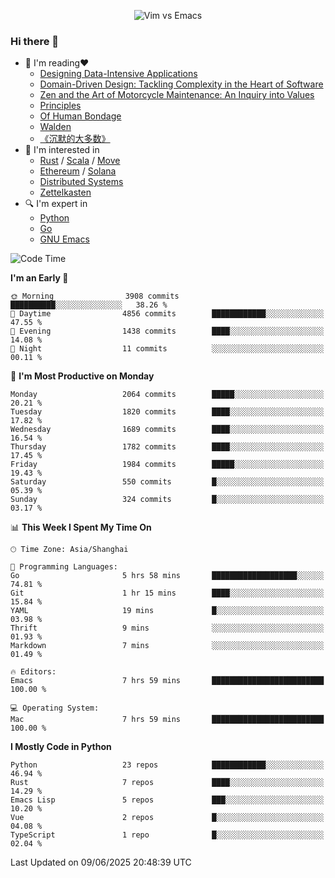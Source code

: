 <p align="center">
    <img src="https://gist.githubusercontent.com/coldnight/e696baffb094e71c96cb302118878eae/raw/40ea5053a6f66cc65f90f437e4173497da225958/banner.gif" alt="Vim vs Emacs" />
</p>

### Hi there 👋

- 📖 I'm reading❤️
    + [Designing Data-Intensive Applications](https://www.oreilly.com/library/view/designing-data-intensive-applications/9781491903063/)
    + [Domain-Driven Design: Tackling Complexity in the Heart of Software](https://www.dddcommunity.org/book/evans_2003/)
    + [Zen and the Art of Motorcycle Maintenance: An Inquiry into Values](https://en.wikipedia.org/wiki/Zen_and_the_Art_of_Motorcycle_Maintenance)
    + [Principles](https://www.principles.com/)
    + [Of Human Bondage](https://en.wikipedia.org/wiki/Of_Human_Bondage)
    + [Walden](https://en.wikipedia.org/wiki/Walden)
    + [《沉默的大多数》](https://en.wikipedia.org/wiki/Silent_majority)
- 🌱 I'm interested in
    + [Rust](https://www.rust-lang.org/) / [Scala](https://www.scala-lang.org/) / [Move](https://github.com/move-language/move/)
    + [Ethereum](https://ethereum.org/en/) / [Solana](https://solana.com/)
	+ [Distributed Systems](https://www.linuxzen.com/notes/topics/20200320174417_%E5%88%86%E5%B8%83%E5%BC%8F/)
	+ [Zettelkasten](https://www.linuxzen.com/notes/notes/20220120080920-slip_box/)
- 🔍 I'm expert in
    + [Python](https://www.python.org/)
    + [Go](https://go.dev/)
    + [GNU Emacs](https://www.gnu.org/software/emacs/)

<!--START_SECTION:waka-->
![Code Time](http://img.shields.io/badge/Code%20Time-3%2C260%20hrs%2027%20mins-blue)

**I'm an Early 🐤** 

```text
🌞 Morning                3908 commits        ██████████░░░░░░░░░░░░░░░   38.26 % 
🌆 Daytime                4856 commits        ████████████░░░░░░░░░░░░░   47.55 % 
🌃 Evening                1438 commits        ████░░░░░░░░░░░░░░░░░░░░░   14.08 % 
🌙 Night                  11 commits          ░░░░░░░░░░░░░░░░░░░░░░░░░   00.11 % 
```
📅 **I'm Most Productive on Monday** 

```text
Monday                   2064 commits        █████░░░░░░░░░░░░░░░░░░░░   20.21 % 
Tuesday                  1820 commits        ████░░░░░░░░░░░░░░░░░░░░░   17.82 % 
Wednesday                1689 commits        ████░░░░░░░░░░░░░░░░░░░░░   16.54 % 
Thursday                 1782 commits        ████░░░░░░░░░░░░░░░░░░░░░   17.45 % 
Friday                   1984 commits        █████░░░░░░░░░░░░░░░░░░░░   19.43 % 
Saturday                 550 commits         █░░░░░░░░░░░░░░░░░░░░░░░░   05.39 % 
Sunday                   324 commits         █░░░░░░░░░░░░░░░░░░░░░░░░   03.17 % 
```


📊 **This Week I Spent My Time On** 

```text
🕑︎ Time Zone: Asia/Shanghai

💬 Programming Languages: 
Go                       5 hrs 58 mins       ███████████████████░░░░░░   74.81 % 
Git                      1 hr 15 mins        ████░░░░░░░░░░░░░░░░░░░░░   15.84 % 
YAML                     19 mins             █░░░░░░░░░░░░░░░░░░░░░░░░   03.98 % 
Thrift                   9 mins              ░░░░░░░░░░░░░░░░░░░░░░░░░   01.93 % 
Markdown                 7 mins              ░░░░░░░░░░░░░░░░░░░░░░░░░   01.49 % 

🔥 Editors: 
Emacs                    7 hrs 59 mins       █████████████████████████   100.00 % 

💻 Operating System: 
Mac                      7 hrs 59 mins       █████████████████████████   100.00 % 
```

**I Mostly Code in Python** 

```text
Python                   23 repos            ████████████░░░░░░░░░░░░░   46.94 % 
Rust                     7 repos             ████░░░░░░░░░░░░░░░░░░░░░   14.29 % 
Emacs Lisp               5 repos             ███░░░░░░░░░░░░░░░░░░░░░░   10.20 % 
Vue                      2 repos             █░░░░░░░░░░░░░░░░░░░░░░░░   04.08 % 
TypeScript               1 repo              █░░░░░░░░░░░░░░░░░░░░░░░░   02.04 % 
```




 Last Updated on 09/06/2025 20:48:39 UTC
<!--END_SECTION:waka-->
